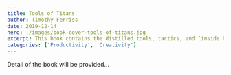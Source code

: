 ```yaml
---
title: Tools of Titans
author: Timothy Ferriss 
date: 2019-12-14
hero: ./images/book-cover-tools-of-titans.jpg
excerpt: This book contains the distilled tools, tactics, and ‘inside baseball’ you won’t find anywhere else. It also includes new tips from past guests, and life lessons from new ‘guests’ you haven’t met.
categories: ['Productivity', 'Creativity']
---
```


Detail of the book will be provided...
